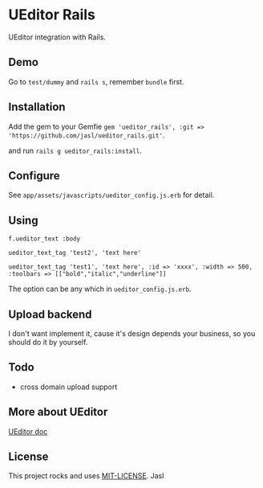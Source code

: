# UEditor Rails

UEditor integration with Rails.

## Demo
Go to ```test/dummy``` and ```rails s```, remember ```bundle``` first.

## Installation
Add the gem to your Gemfie ```gem 'ueditor_rails', :git => 'https://github.com/jasl/ueditor_rails.git'```.

and run ```rails g ueditor_rails:install```.

## Configure
See ```app/assets/javascripts/ueditor_config.js.erb``` for detail.

## Using
```f.ueditor_text :body```

```ueditor_text_tag 'test2', 'text here'```

```ueditor_text_tag 'test1', 'text here', :id => 'xxxx', :width => 500, :toolbars => [["bold","italic","underline"]]```

The option can be any which in ```ueditor_config.js.erb```.

## Upload backend
I don't want implement it, cause it's design depends your business, so you should do it by yourself.

## Todo
- cross domain upload support

## More about UEditor
[UEditor doc](http://ueditor.baidu.com/website/document.html)

## License
This project rocks and uses [MIT-LICENSE](http://jasl.mit-license.org/). Jasl
